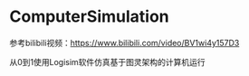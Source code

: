 # ComputerSimulation
参考bilibili视频：https://www.bilibili.com/video/BV1wi4y157D3

从0到1使用Logisim软件仿真基于图灵架构的计算机运行

